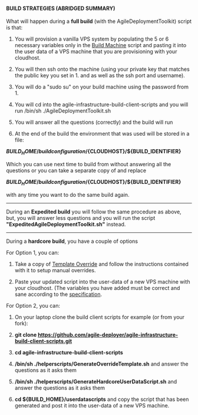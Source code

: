 #### BUILD STRATEGIES (ABRIDGED SUMMARY)

What will happen during a **full build** (with the AgileDeploymentToolkit) script is that:

1. You will provision a vanilla VPS system by populating the 5 or 6 necessary variables only in the [Build Machine](https://github.com/agile-deployer/agile-infrastructure-build-client-scripts/blob/master/templatedconfigurations/templateoverrides/OverrideScript.sh) script and pasting it into the user data of a VPS machine that you are provisioning with your cloudhost.

2. You will then ssh onto the machine (using your private key that matches the public key you set in 1. and as well as the ssh port and username).

3. You will do a "sudo su" on your build machine using the password from 1. 

4. You will cd into the agile-infrastructure-build-client-scripts and you will run /bin/sh ./AgileDeploymentToolkit.sh

5. You will answer all the questions (correctly) and the build will run

6. At the end of the build the environment that was used will be stored in a file:

**${BUILD_HOME}/buildconfiguration/${CLOUDHOST}/${BUILD_IDENTIFIER}**

Which you can use next time to build from without answering all the questions or you can take a separate copy of and replace 

**${BUILD_HOME}/buildconfiguration/${CLOUDHOST}/${BUILD_IDENTIFIER}** 

with any time you want to do the same build again. 

-------------------

During an **Expedited build** you will follow the same procedure as above, but, you will answer less questions and you will run the script **"ExpeditedAgileDeploymentToolkit.sh"** instead.

--------------------

During a **hardcore build**, you have a couple of options

For Option 1, you can:

1. Take a copy of [Template Override](https://github.com/agile-deployer/agile-infrastructure-build-client-scripts/blob/master/templatedconfigurations/templateoverrides/OverrideScript.sh) and follow the instructions contained with it to setup manual overrides.

2. Paste your updated script into the user-data of a new VPS machine with your cloudhost. (The variables you have added must be correct and sane according to the [specification](https://github.com/agile-deployer/agile-infrastructure-build-client-scripts/blob/master/templatedconfigurations/specification.md).

For Option 2, you can: 

1. On your laptop clone the build client scripts for example (or from your fork):

2. **git clone https://github.com/agile-deployer/agile-infrastructure-build-client-scripts.git**

3. **cd agile-infrastructure-build-client-scripts**

4. **/bin/sh ./helperscripts/GenerateOverrideTemplate.sh** and answer the questions as it asks them

5. **/bin/sh ./helperscripts/GenerateHardcoreUserDataScript.sh** and answer the questions as it asks them

6. **cd ${BUILD_HOME}/userdatascripts** and copy the script that has been generated and post it into the user-data of a new VPS machine. 
